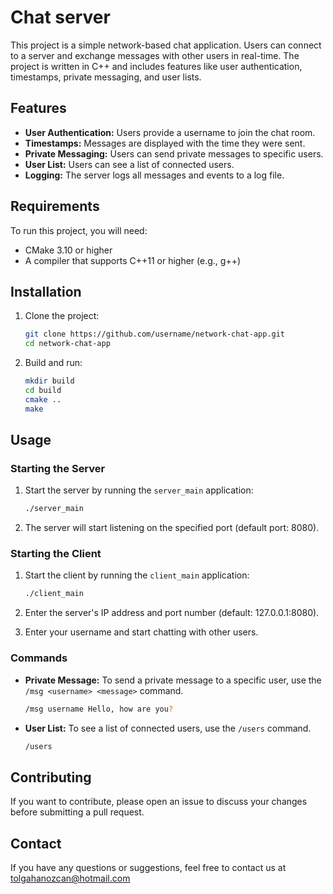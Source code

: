 # Chat server

This project is a simple network-based chat application. Users can connect to a server and exchange messages with other users in real-time. The project is written in C++ and includes features like user authentication, timestamps, private messaging, and user lists.

## Features

- **User Authentication:** Users provide a username to join the chat room.
- **Timestamps:** Messages are displayed with the time they were sent.
- **Private Messaging:** Users can send private messages to specific users.
- **User List:** Users can see a list of connected users.
- **Logging:** The server logs all messages and events to a log file.

## Requirements

To run this project, you will need:

- CMake 3.10 or higher
- A compiler that supports C++11 or higher (e.g., g++)

## Installation

1. Clone the project:
    ```sh
    git clone https://github.com/username/network-chat-app.git
    cd network-chat-app
    ```

2. Build and run:
    ```sh
    mkdir build
    cd build
    cmake ..
    make
    ```

## Usage

### Starting the Server

1. Start the server by running the `server_main` application:
    ```sh
    ./server_main
    ```

2. The server will start listening on the specified port (default port: 8080).

### Starting the Client

1. Start the client by running the `client_main` application:
    ```sh
    ./client_main
    ```

2. Enter the server's IP address and port number (default: 127.0.0.1:8080).

3. Enter your username and start chatting with other users.

### Commands

- **Private Message:** To send a private message to a specific user, use the `/msg <username> <message>` command.
    ```sh
    /msg username Hello, how are you?
    ```

- **User List:** To see a list of connected users, use the `/users` command.
    ```sh
    /users
    ```

## Contributing

If you want to contribute, please open an issue to discuss your changes before submitting a pull request.


## Contact

If you have any questions or suggestions, feel free to contact us at tolgahanozcan@hotmail.com
